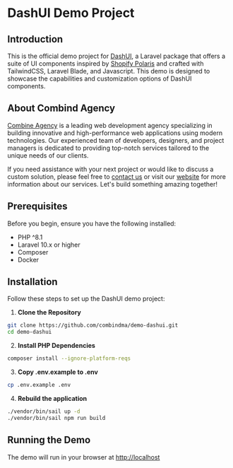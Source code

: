 # DashUI Demo Project

## Introduction
This is the official demo project for [DashUI](https://github.com/combindma/dash-ui), a Laravel package that offers a suite of UI components inspired by [Shopify Polaris](https://polaris.shopify.com/components) and crafted with TailwindCSS, Laravel Blade, and Javascript. This demo is designed to showcase the capabilities and customization options of DashUI components.

## About Combind Agency

[Combine Agency](https://combind.ma?utm_source=github&utm_medium=banner&utm_campaign=package_name) is a leading web development agency specializing in building innovative and high-performance web applications using modern technologies. Our experienced team of developers, designers, and project managers is dedicated to providing top-notch services tailored to the unique needs of our clients.

If you need assistance with your next project or would like to discuss a custom solution, please feel free to [contact us](mailto:hello@combind.ma) or visit our [website](https://combind.ma?utm_source=github&utm_medium=banner&utm_campaign=package_name) for more information about our services. Let's build something amazing together!

## Prerequisites
Before you begin, ensure you have the following installed:
- PHP ^8.1
- Laravel 10.x or higher
- Composer
- Docker


## Installation

Follow these steps to set up the DashUI demo project:

1. **Clone the Repository**
```bash
git clone https://github.com/combindma/demo-dashui.git
cd demo-dashui
```

2. **Install PHP Dependencies**
```bash
composer install --ignore-platform-reqs
```

3. **Copy .env.example to .env**
```bash
cp .env.example .env
```

4. **Rebuild the application**
```bash
./vendor/bin/sail up -d
./vendor/bin/sail npm run build
```

## Running the Demo

The demo will run in your browser at [http://localhost](http://localhost)

